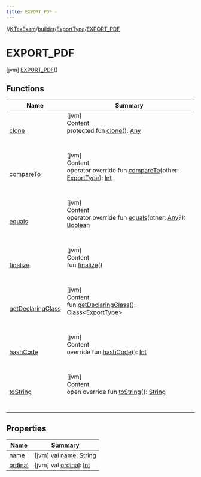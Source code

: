 ```yaml
---
title: EXPORT_PDF -
---
```

//[KTexExam](../../../index.md)/[builder](../../index.md)/[ExportType](../index.md)/[EXPORT_PDF](index.md)



# EXPORT_PDF  
 [jvm] [EXPORT_PDF](index.md)()  
   


## Functions  
  
|  Name|  Summary| 
|---|---|
| <a name="kotlin/Enum/clone/#/PointingToDeclaration/"></a>[clone](../-e-x-p-o-r-t_-t-e-x/index.md#%5Bkotlin%2FEnum%2Fclone%2F%23%2FPointingToDeclaration%2F%5D%2FFunctions%2F-1181323363)| <a name="kotlin/Enum/clone/#/PointingToDeclaration/"></a>[jvm]  <br>Content  <br>protected fun [clone](../-e-x-p-o-r-t_-t-e-x/index.md#%5Bkotlin%2FEnum%2Fclone%2F%23%2FPointingToDeclaration%2F%5D%2FFunctions%2F-1181323363)(): [Any](https://kotlinlang.org/api/latest/jvm/stdlib/kotlin/-any/index.html)  <br><br><br>
| <a name="kotlin/Enum/compareTo/#builder.ExportType/PointingToDeclaration/"></a>[compareTo](../-e-x-p-o-r-t_-t-e-x/index.md#%5Bkotlin%2FEnum%2FcompareTo%2F%23builder.ExportType%2FPointingToDeclaration%2F%5D%2FFunctions%2F-1181323363)| <a name="kotlin/Enum/compareTo/#builder.ExportType/PointingToDeclaration/"></a>[jvm]  <br>Content  <br>operator override fun [compareTo](../-e-x-p-o-r-t_-t-e-x/index.md#%5Bkotlin%2FEnum%2FcompareTo%2F%23builder.ExportType%2FPointingToDeclaration%2F%5D%2FFunctions%2F-1181323363)(other: [ExportType](../index.md)): [Int](https://kotlinlang.org/api/latest/jvm/stdlib/kotlin/-int/index.html)  <br><br><br>
| <a name="kotlin/Enum/equals/#kotlin.Any?/PointingToDeclaration/"></a>[equals](../-e-x-p-o-r-t_-t-e-x/index.md#%5Bkotlin%2FEnum%2Fequals%2F%23kotlin.Any%3F%2FPointingToDeclaration%2F%5D%2FFunctions%2F-1181323363)| <a name="kotlin/Enum/equals/#kotlin.Any?/PointingToDeclaration/"></a>[jvm]  <br>Content  <br>operator override fun [equals](../-e-x-p-o-r-t_-t-e-x/index.md#%5Bkotlin%2FEnum%2Fequals%2F%23kotlin.Any%3F%2FPointingToDeclaration%2F%5D%2FFunctions%2F-1181323363)(other: [Any](https://kotlinlang.org/api/latest/jvm/stdlib/kotlin/-any/index.html)?): [Boolean](https://kotlinlang.org/api/latest/jvm/stdlib/kotlin/-boolean/index.html)  <br><br><br>
| <a name="kotlin/Enum/finalize/#/PointingToDeclaration/"></a>[finalize](../-e-x-p-o-r-t_-t-e-x/index.md#%5Bkotlin%2FEnum%2Ffinalize%2F%23%2FPointingToDeclaration%2F%5D%2FFunctions%2F-1181323363)| <a name="kotlin/Enum/finalize/#/PointingToDeclaration/"></a>[jvm]  <br>Content  <br>fun [finalize](../-e-x-p-o-r-t_-t-e-x/index.md#%5Bkotlin%2FEnum%2Ffinalize%2F%23%2FPointingToDeclaration%2F%5D%2FFunctions%2F-1181323363)()  <br><br><br>
| <a name="kotlin/Enum/getDeclaringClass/#/PointingToDeclaration/"></a>[getDeclaringClass](../-e-x-p-o-r-t_-t-e-x/index.md#%5Bkotlin%2FEnum%2FgetDeclaringClass%2F%23%2FPointingToDeclaration%2F%5D%2FFunctions%2F-1181323363)| <a name="kotlin/Enum/getDeclaringClass/#/PointingToDeclaration/"></a>[jvm]  <br>Content  <br>fun [getDeclaringClass](../-e-x-p-o-r-t_-t-e-x/index.md#%5Bkotlin%2FEnum%2FgetDeclaringClass%2F%23%2FPointingToDeclaration%2F%5D%2FFunctions%2F-1181323363)(): [Class](https://docs.oracle.com/javase/8/docs/api/java/lang/Class.html)<[ExportType](../index.md)>  <br><br><br>
| <a name="kotlin/Enum/hashCode/#/PointingToDeclaration/"></a>[hashCode](../-e-x-p-o-r-t_-t-e-x/index.md#%5Bkotlin%2FEnum%2FhashCode%2F%23%2FPointingToDeclaration%2F%5D%2FFunctions%2F-1181323363)| <a name="kotlin/Enum/hashCode/#/PointingToDeclaration/"></a>[jvm]  <br>Content  <br>override fun [hashCode](../-e-x-p-o-r-t_-t-e-x/index.md#%5Bkotlin%2FEnum%2FhashCode%2F%23%2FPointingToDeclaration%2F%5D%2FFunctions%2F-1181323363)(): [Int](https://kotlinlang.org/api/latest/jvm/stdlib/kotlin/-int/index.html)  <br><br><br>
| <a name="kotlin/Enum/toString/#/PointingToDeclaration/"></a>[toString](../-e-x-p-o-r-t_-t-e-x/index.md#%5Bkotlin%2FEnum%2FtoString%2F%23%2FPointingToDeclaration%2F%5D%2FFunctions%2F-1181323363)| <a name="kotlin/Enum/toString/#/PointingToDeclaration/"></a>[jvm]  <br>Content  <br>open override fun [toString](../-e-x-p-o-r-t_-t-e-x/index.md#%5Bkotlin%2FEnum%2FtoString%2F%23%2FPointingToDeclaration%2F%5D%2FFunctions%2F-1181323363)(): [String](https://kotlinlang.org/api/latest/jvm/stdlib/kotlin/-string/index.html)  <br><br><br>


## Properties  
  
|  Name|  Summary| 
|---|---|
| <a name="builder/ExportType.EXPORT_PDF/name/#/PointingToDeclaration/"></a>[name](name.md)| <a name="builder/ExportType.EXPORT_PDF/name/#/PointingToDeclaration/"></a> [jvm] val [name](name.md): [String](https://kotlinlang.org/api/latest/jvm/stdlib/kotlin/-string/index.html)   <br>
| <a name="builder/ExportType.EXPORT_PDF/ordinal/#/PointingToDeclaration/"></a>[ordinal](ordinal.md)| <a name="builder/ExportType.EXPORT_PDF/ordinal/#/PointingToDeclaration/"></a> [jvm] val [ordinal](ordinal.md): [Int](https://kotlinlang.org/api/latest/jvm/stdlib/kotlin/-int/index.html)   <br>

